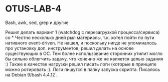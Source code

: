 # OTUS-LAB-4
 Bash, awk, sed, grep и другие

 Решил делать вариант 1 (watchdog с перезагрузкой процесса/сервиса) со *
 Честно несколько дней рыл материалы, т.к. хотел пойти по пути нативного event-driven. Не нашел, и поскольку нигде не упоминалось про установку доп. инструментов, решил делать на основе существующих в ОС. Тем более использование сторонних утилит могло бы сильно облегчить задачу, что конечно же не является целью задания :)
Также в качестве нагрузки решил писать логи (которые в принципе можно ротировать :). Логи пишутся в папку запуска скрипта. Писалось на Debian 9/bash 4.4.12 .
